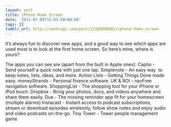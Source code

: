 ```yaml
---
layout: post
title: iPhone Home Screen
date: '2011-07-09T15:03:58+00:00'
tags: []
tumblr_url: http://vandragt.com/post/22188898082/iphone-home-screen
---
```

It’s always fun to discover new apps, and a good way to see which apps are used most is to look at the first home screen. So here’s mine, where is yours?

The apps you can see are (apart from the built in Apple ones):
Captio - Send yourself a quick note with just one tap.
	Simplenote - An easy way  to keep notes, lists, ideas, and more.
	Action Lists - Getting Things Done made easy.
	moneyStrands - Personal finance software.
	UK & ROI - navFree navigation software.
	ShoppingList - The shopping tool for your iPhone or iPod touch.
	Dropbox - Bring your photos, docs, and videos anywhere and share them easily.
	Due - The missing reminder app fit for your homescreen (multiple alarms)
	Instacast - Instant access to podcast subscriptions, stream or download episodes wirelessly, follow show notes and enjoy audio and video podcasts on-the-go.
	Tiny Tower - Tower people management game
